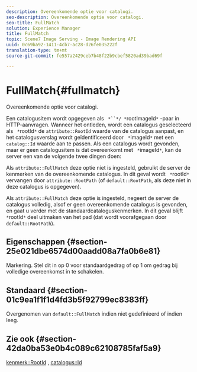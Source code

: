 ```yaml
---
description: Overeenkomende optie voor catalogi.
seo-description: Overeenkomende optie voor catalogi.
seo-title: FullMatch
solution: Experience Manager
title: FullMatch
topic: Scene7 Image Serving - Image Rendering API
uuid: 0c69ba92-1411-4cb7-ac28-d26fe035222f
translation-type: tm+mt
source-git-commit: fe557a2429ceb7b48f22b9cbef5820ad39bad69f

---
```



# FullMatch{#fullmatch}

Overeenkomende optie voor catalogi.

Een catalogusitem wordt opgegeven als ` *``*/ *`rootImageId`*` -paar in HTTP-aanvragen. Wanneer het ontleden, wordt een catalogus geselecteerd als ` *`rootId`*` de `attribute::RootId` waarde van de catalogus aanpast, en het catalogusverslag wordt geïdentificeerd door ` *`imageId`*` met een `catalog::Id` waarde aan te passen. Als een catalogus wordt gevonden, maar er geen catalogusitem is dat overeenkomt met ` *`imageId`*`, kan de server een van de volgende twee dingen doen:

Als `attribute::FullMatch` deze optie niet is ingesteld, gebruikt de server de kenmerken van de overeenkomende catalogus. In dit geval wordt ` *`rootId`*` vervangen door `attribute::RootPath` (of `default::RootPath`, als deze niet in deze catalogus is opgegeven).

Als `attribute::FullMatch` deze optie is ingesteld, negeert de server de catalogus volledig, alsof er geen overeenkomende catalogus is gevonden, en gaat u verder met de standaardcataloguskenmerken. In dit geval blijft ` *`rootId`*` deel uitmaken van het pad (dat wordt voorafgegaan door `default::RootPath`).

## Eigenschappen {#section-25e021dbe6574d00aadd08a7fa0b6e81}

Markering. Stel dit in op 0 voor standaardgedrag of op 1 om gedrag bij volledige overeenkomst in te schakelen.

## Standaard {#section-01c9ea1f1f1d4fd3b5f92799ec8383ff}

Overgenomen van `default::FullMatch` indien niet gedefinieerd of indien leeg.

## Zie ook {#section-42da0ba53e0b4c089c62108785faf5a9}

[kenmerk::RootId](../../../../../is-api/image-catalog/image-serving-api-ref/c-image-catalog-reference/c-attributes-reference/r-rootid.md#reference-13653312925e4a08b90f99961d53f546) , [catalogus::Id](/help/aem-is-ir-api/is-api/image-catalog/image-serving-api-ref/c-image-catalog-reference/c-image-svg-data-reference/c-image-data-reference/r-id-cat.md)
